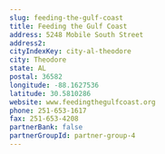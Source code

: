 ```yaml
---
slug: feeding-the-gulf-coast
title: Feeding the Gulf Coast
address: 5248 Mobile South Street
address2: 
cityIndexKey: city-al-theodore
city: Theodore
state: AL
postal: 36582
longitude: -88.1627536
latitude: 30.5810286
website: www.feedingthegulfcoast.org
phone: 251-653-1617
fax: 251-653-4208
partnerBank: false
partnerGroupId: partner-group-4
---
```

